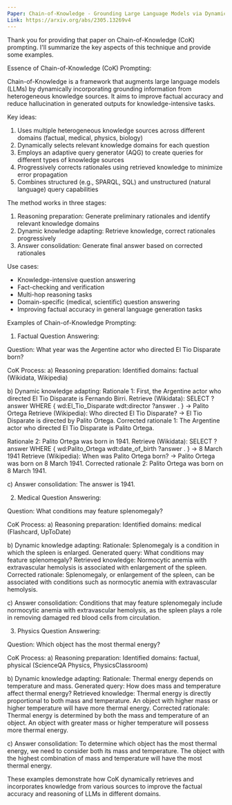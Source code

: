 ```yaml
---
Paper: Chain-of-Knowledge - Grounding Large Language Models via Dynamic Knowledge Adapting over Heterogeneous Sources
Link: https://arxiv.org/abs/2305.13269v4
---
```


Thank you for providing that paper on Chain-of-Knowledge (CoK) prompting. I'll summarize the key aspects of this technique and provide some examples.

Essence of Chain-of-Knowledge (CoK) Prompting:

Chain-of-Knowledge is a framework that augments large language models (LLMs) by dynamically incorporating grounding information from heterogeneous knowledge sources. It aims to improve factual accuracy and reduce hallucination in generated outputs for knowledge-intensive tasks.

Key ideas:
1. Uses multiple heterogeneous knowledge sources across different domains (factual, medical, physics, biology)
2. Dynamically selects relevant knowledge domains for each question
3. Employs an adaptive query generator (AQG) to create queries for different types of knowledge sources
4. Progressively corrects rationales using retrieved knowledge to minimize error propagation
5. Combines structured (e.g., SPARQL, SQL) and unstructured (natural language) query capabilities

The method works in three stages:
1. Reasoning preparation: Generate preliminary rationales and identify relevant knowledge domains
2. Dynamic knowledge adapting: Retrieve knowledge, correct rationales progressively
3. Answer consolidation: Generate final answer based on corrected rationales

Use cases:
- Knowledge-intensive question answering
- Fact-checking and verification
- Multi-hop reasoning tasks
- Domain-specific (medical, scientific) question answering
- Improving factual accuracy in general language generation tasks

Examples of Chain-of-Knowledge Prompting:

1. Factual Question Answering:

Question: What year was the Argentine actor who directed El Tio Disparate born?

CoK Process:
a) Reasoning preparation:
   Identified domains: factual (Wikidata, Wikipedia)
   
b) Dynamic knowledge adapting:
   Rationale 1: First, the Argentine actor who directed El Tio Disparate is Fernando Birri.
   Retrieve (Wikidata): SELECT ?answer WHERE { wd:El_Tio_Disparate wdt:director ?answer . } -> Palito Ortega
   Retrieve (Wikipedia): Who directed El Tio Disparate? -> El Tio Disparate is directed by Palito Ortega.
   Corrected rationale 1: The Argentine actor who directed El Tio Disparate is Palito Ortega.

   Rationale 2: Palito Ortega was born in 1941.
   Retrieve (Wikidata): SELECT ?answer WHERE { wd:Palito_Ortega wdt:date_of_birth ?answer . } -> 8 March 1941
   Retrieve (Wikipedia): When was Palito Ortega born? -> Palito Ortega was born on 8 March 1941.
   Corrected rationale 2: Palito Ortega was born on 8 March 1941.

c) Answer consolidation:
   The answer is 1941.

2. Medical Question Answering:

Question: What conditions may feature splenomegaly?

CoK Process:
a) Reasoning preparation:
   Identified domains: medical (Flashcard, UpToDate)

b) Dynamic knowledge adapting:
   Rationale: Splenomegaly is a condition in which the spleen is enlarged.
   Generated query: What conditions may feature splenomegaly?
   Retrieved knowledge: Normocytic anemia with extravascular hemolysis is associated with enlargement of the spleen.
   Corrected rationale: Splenomegaly, or enlargement of the spleen, can be associated with conditions such as normocytic anemia with extravascular hemolysis.

c) Answer consolidation:
   Conditions that may feature splenomegaly include normocytic anemia with extravascular hemolysis, as the spleen plays a role in removing damaged red blood cells from circulation.

3. Physics Question Answering:

Question: Which object has the most thermal energy?

CoK Process:
a) Reasoning preparation:
   Identified domains: factual, physical (ScienceQA Physics, PhysicsClassroom)

b) Dynamic knowledge adapting:
   Rationale: Thermal energy depends on temperature and mass.
   Generated query: How does mass and temperature affect thermal energy?
   Retrieved knowledge: Thermal energy is directly proportional to both mass and temperature. An object with higher mass or higher temperature will have more thermal energy.
   Corrected rationale: Thermal energy is determined by both the mass and temperature of an object. An object with greater mass or higher temperature will possess more thermal energy.

c) Answer consolidation:
   To determine which object has the most thermal energy, we need to consider both its mass and temperature. The object with the highest combination of mass and temperature will have the most thermal energy.

These examples demonstrate how CoK dynamically retrieves and incorporates knowledge from various sources to improve the factual accuracy and reasoning of LLMs in different domains.
